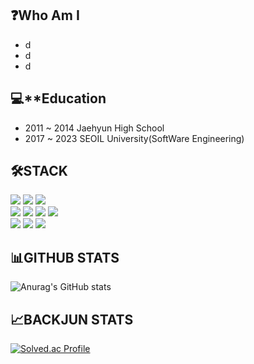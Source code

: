 ## ❓Who Am I

- d
- d
- d

## 💻**Education

- 2011 ~ 2014 Jaehyun High School
- 2017 ~ 2023 SEOIL University(SoftWare Engineering)


## 🛠️STACK

<img src="https://img.shields.io/badge/html5-E34F26?style=for-the-badge&logo=html5&logoColor=white"> <img src="https://img.shields.io/badge/css-1572B6?style=for-the-badge&logo=css3&logoColor=white"> <img src="https://img.shields.io/badge/jquery-0769AD?style=for-the-badge&logo=jquery&logoColor=white">
<br>
<img src="https://img.shields.io/badge/spring-6DB33F?style=for-the-badge&logo=spring&logoColor=white"> <img src="https://img.shields.io/badge/springboot-6DB33F?style=for-the-badge&logo=springboot&logoColor=white"> <img src="https://img.shields.io/badge/springsecurity-6DB33F?style=for-the-badge&logo=springsecurity&logoColor=white"> <img src="https://img.shields.io/badge/java-007396?style=for-the-badge&logo=java&logoColor=white">
<br>
<img src="https://img.shields.io/badge/amazonaws-232F3E?style=for-the-badge&logo=amazonaws&logoColor=white"> <img src="https://img.shields.io/badge/apache tomcat-F8DC75?style=for-the-badge&logo=apachetomcat&logoColor=white"> <img src="https://img.shields.io/badge/gradle-02303A?style=for-the-badge&logo=gradle&logoColor=white">

## 📊GITHUB STATS

![Anurag's GitHub stats](https://github-readme-stats.vercel.app/api?username=backgom1&show_icons=true&theme=radical)

## 📈BACKJUN STATS

[![Solved.ac Profile](http://mazassumnida.wtf/api/v2/generate_badge?boj=dmstjd0214)](https://solved.ac/dmstjd0214/)

